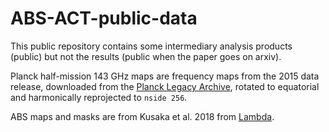 # ABS-ACT-public-data
This public repository contains some intermediary analysis products (public) but not the results (public when the paper goes on arxiv).

Planck half-mission 143 GHz maps are frequency maps from the 2015 data release, downloaded from the [Planck Legacy Archive](https://pla.esac.esa.int/#home), rotated to equatorial and harmonically reprojected to `nside 256`. 

ABS maps and masks are from Kusaka et al. 2018 from [Lambda](https://lambda.gsfc.nasa.gov/product/abs/abs_prod_table.cfm).
